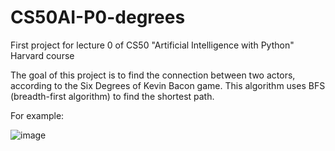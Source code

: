# CS50AI-P0-degrees
First project for lecture 0 of CS50 "Artificial Intelligence with Python" Harvard course

The goal of this project is to find the connection between two actors, according to the Six Degrees of Kevin Bacon game. This algorithm uses BFS (breadth-first algorithm) to find the shortest path.

For example:

![image](https://github.com/user-attachments/assets/f54f9a73-4c06-4e03-985e-9bf2f3e436ac)

